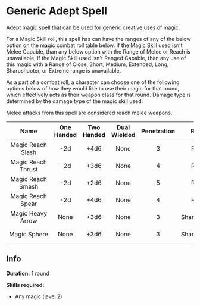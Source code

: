 # Generic Adept Spell

Adept magic spell that can be used for generic creative uses of magic.

For a Magic Skill roll, this spell has can have the ranges of any of the below option on the magic combat roll table below. If the Magic Skill used isn't Melee Capable, than any below option with the Range of Melee or Reach is unavailable. If the Magic Skill used isn't Ranged Capable, than any use of this magic with a Range of Close, Short, Medium, Extended, Long, Sharpshooter, or Extreme range is unavailable.

As a part of a combat roll, a character can choose one of the following options below of how they would like to use their magic for that round, which effectively acts as their weapon class for that round. Damage type is determined by the damage type of the magic skill used.

Melee attacks from this spell are considered reach melee weapons.

|        Name        | One<br />Handed | Two<br />Handed | Dual<br />Wielded | Penetration |    Range    | Damage<br />Types | Engageable<br />Opponents | Area Of<br />Effect | Resource<br />Class |
| :----------------: | :-------------: | :-------------: | :---------------: | :---------: | :----------: | :---------------: | :-----------------------: | :-----------------: | :-----------------: |
| Magic Reach Slash |       -2d       |      +4d6      |       None       |      3      |    Reach    |                  |           Rapid           |        None        |  3 Magic Resource  |
| Magic Reach Thrust |       -2d       |      +3d6      |       None       |      4      |    Reach    |                  |           Rapid           |        None        |  3 Magic Resource  |
| Magic Reach Smash |       -2d       |      +2d6      |       None       |      5      |    Reach    |                  |           Rapid           |        None        |  3 Magic Resource  |
| Magic Reach Spear |       -2d       |      +4d6      |       None       |      4      |    Reach    |                  |        Spear Rapid        |        None        |  3 Magic Resource  |
| Magic Heavy Arrow |      None      |      +3d6      |       None       |      3      | Sharpshooter |                  |         Standard         |        None        |  3 Magic Resource  |
|   Magic Sphere   |      None      |      +3d6      |       None       |      3      | Sharpshooter |                  |          Focused          | Sphere Calculation |  3 Magic Resource  |


## Info

**Duration:** 1 round

**Skills required:**

- Any magic (level 2)
